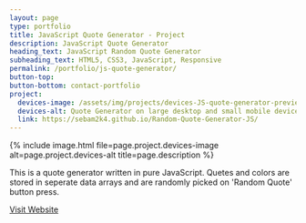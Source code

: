 ```yaml
---
layout: page
type: portfolio
title: JavaScript Quote Generator - Project
description: JavaScript Quote Generator
heading_text: JavaScript Random Quote Generator
subheading_text: HTML5, CSS3, JavaScript, Responsive
permalink: /portfolio/js-quote-generator/
button-top:
button-bottom: contact-portfolio
project:
  devices-image: /assets/img/projects/devices-JS-quote-generator-preview.png
  devices-alt: Quote Generator on large desktop and small mobile devices preview
  link: https://sebam2k4.github.io/Random-Quote-Generator-JS/
---
```


{% include image.html file=page.project.devices-image alt=page.project.devices-alt title=page.description %}

This is a quote generator written in pure JavaScript. Quetes and colors are stored in seperate data arrays and are randomly picked on 'Random Quote' button press. 

<div class="button-visit-website">
  <a href="{{ page.project.link }}" target="_blank" title="External link - visit {{ page.project.link }}">Visit Website <i class="fa fa-external-link"></i></a>
</div>

